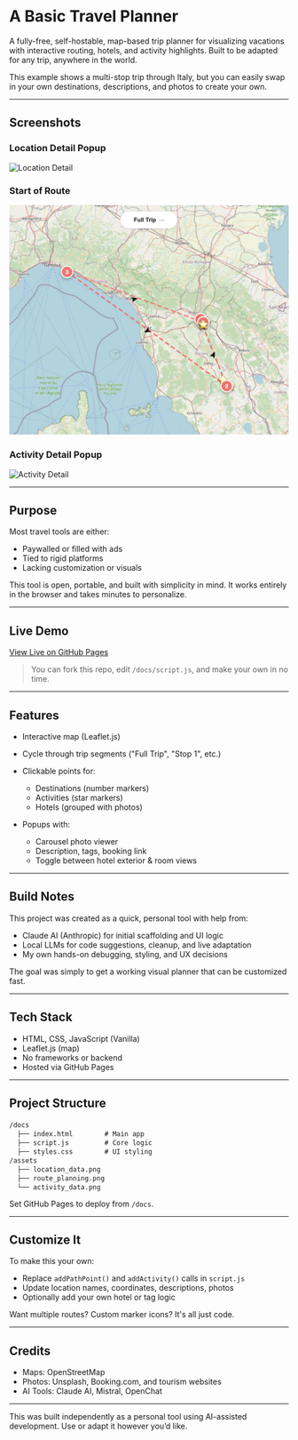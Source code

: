 # A Basic Travel Planner

A fully-free, self-hostable, map-based trip planner for visualizing vacations with interactive routing, hotels, and activity highlights. Built to be adapted for any trip, anywhere in the world.

This example shows a multi-stop trip through Italy, but you can easily swap in your own destinations, descriptions, and photos to create your own.

---

## Screenshots

### Location Detail Popup

![Location Detail](https://raw.githubusercontent.com/Oceanpro00/a_basic_travel_planner/main/assets/location_data.png)

### Start of Route

![Start of Route](https://raw.githubusercontent.com/Oceanpro00/a_basic_travel_planner/main/assets/route_planning.png)

### Activity Detail Popup

![Activity Detail](https://raw.githubusercontent.com/Oceanpro00/a_basic_travel_planner/main/assets/activity_data.png)

---

## Purpose

Most travel tools are either:

* Paywalled or filled with ads
* Tied to rigid platforms
* Lacking customization or visuals

This tool is open, portable, and built with simplicity in mind. It works entirely in the browser and takes minutes to personalize.

---

## Live Demo

[View Live on GitHub Pages](https://oceanpro00.github.io/a_basic_travel_planner/florence/) 

> You can fork this repo, edit `/docs/script.js`, and make your own in no time.

---

## Features

* Interactive map (Leaflet.js)
* Cycle through trip segments ("Full Trip", "Stop 1", etc.)
* Clickable points for:

  * Destinations (number markers)
  * Activities (star markers)
  * Hotels (grouped with photos)
* Popups with:

  * Carousel photo viewer
  * Description, tags, booking link
  * Toggle between hotel exterior & room views

---

## Build Notes

This project was created as a quick, personal tool with help from:

* Claude AI (Anthropic) for initial scaffolding and UI logic
* Local LLMs for code suggestions, cleanup, and live adaptation
* My own hands-on debugging, styling, and UX decisions

The goal was simply to get a working visual planner that can be customized fast.

---

## Tech Stack

* HTML, CSS, JavaScript (Vanilla)
* Leaflet.js (map)
* No frameworks or backend
* Hosted via GitHub Pages

---

## Project Structure

```
/docs
  ├── index.html        # Main app
  ├── script.js         # Core logic
  ├── styles.css        # UI styling
/assets
  ├── location_data.png
  ├── route_planning.png
  └── activity_data.png
```

Set GitHub Pages to deploy from `/docs`.

---

## Customize It

To make this your own:

* Replace `addPathPoint()` and `addActivity()` calls in `script.js`
* Update location names, coordinates, descriptions, photos
* Optionally add your own hotel or tag logic

Want multiple routes? Custom marker icons? It's all just code.

---

## Credits

* Maps: OpenStreetMap
* Photos: Unsplash, Booking.com, and tourism websites
* AI Tools: Claude AI, Mistral, OpenChat

---

This was built independently as a personal tool using AI-assisted development. Use or adapt it however you’d like.
